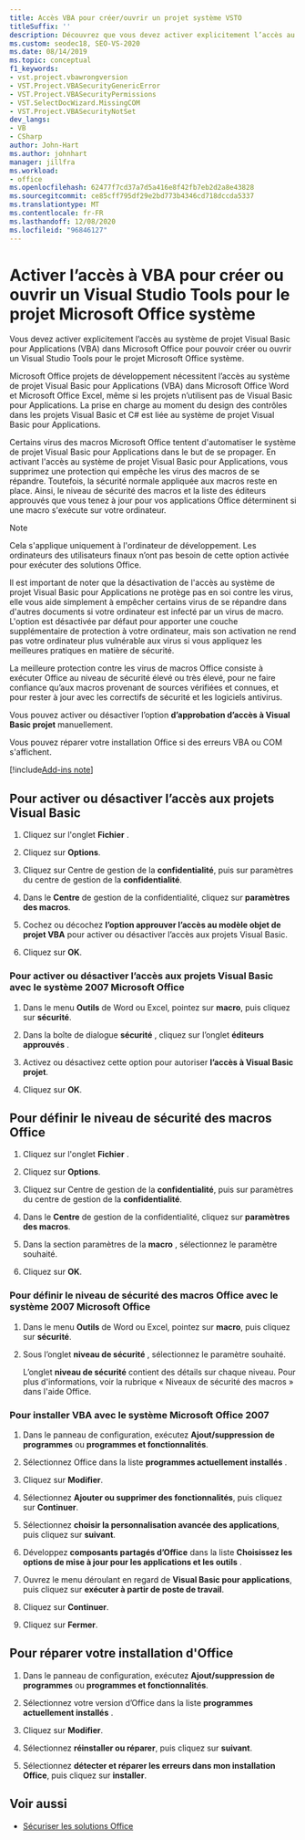 ```yaml
---
title: Accès VBA pour créer/ouvrir un projet système VSTO
titleSuffix: ''
description: Découvrez que vous devez activer explicitement l’accès au système de projet Office VBA avant de pouvoir créer ou ouvrir un projet Visual Studio Tools pour Office System.
ms.custom: seodec18, SEO-VS-2020
ms.date: 08/14/2019
ms.topic: conceptual
f1_keywords:
- vst.project.vbawrongversion
- VST.Project.VBASecurityGenericError
- VST.Project.VBASecurityPermissions
- VST.SelectDocWizard.MissingCOM
- VST.Project.VBASecurityNotSet
dev_langs:
- VB
- CSharp
author: John-Hart
ms.author: johnhart
manager: jillfra
ms.workload:
- office
ms.openlocfilehash: 62477f7cd37a7d5a416e8f42fb7eb2d2a8e43828
ms.sourcegitcommit: ce85cff795df29e2bd773b4346cd718dccda5337
ms.translationtype: MT
ms.contentlocale: fr-FR
ms.lasthandoff: 12/08/2020
ms.locfileid: "96846127"
---
```

# <a name="enable-access-to-vba-to-create-or-open-a-visual-studio-tools-for-the-microsoft-office-system-project"></a>Activer l’accès à VBA pour créer ou ouvrir un Visual Studio Tools pour le projet Microsoft Office système

Vous devez activer explicitement l’accès au système de projet Visual Basic pour Applications (VBA) dans Microsoft Office pour pouvoir créer ou ouvrir un Visual Studio Tools pour le projet Microsoft Office système.

 Microsoft Office projets de développement nécessitent l’accès au système de projet Visual Basic pour Applications (VBA) dans Microsoft Office Word et Microsoft Office Excel, même si les projets n’utilisent pas de Visual Basic pour Applications. La prise en charge au moment du design des contrôles dans les projets Visual Basic et C# est liée au système de projet Visual Basic pour Applications.

 Certains virus des macros Microsoft Office tentent d'automatiser le système de projet Visual Basic pour Applications dans le but de se propager. En activant l'accès au système de projet Visual Basic pour Applications, vous supprimez une protection qui empêche les virus des macros de se répandre. Toutefois, la sécurité normale appliquée aux macros reste en place. Ainsi, le niveau de sécurité des macros et la liste des éditeurs approuvés que vous tenez à jour pour vos applications Office déterminent si une macro s'exécute sur votre ordinateur.

> [!NOTE]
> Cela s'applique uniquement à l'ordinateur de développement. Les ordinateurs des utilisateurs finaux n’ont pas besoin de cette option activée pour exécuter des solutions Office.

 Il est important de noter que la désactivation de l'accès au système de projet Visual Basic pour Applications ne protège pas en soi contre les virus, elle vous aide simplement à empêcher certains virus de se répandre dans d'autres documents si votre ordinateur est infecté par un virus de macro. L'option est désactivée par défaut pour apporter une couche supplémentaire de protection à votre ordinateur, mais son activation ne rend pas votre ordinateur plus vulnérable aux virus si vous appliquez les meilleures pratiques en matière de sécurité.

 La meilleure protection contre les virus de macros Office consiste à exécuter Office au niveau de sécurité élevé ou très élevé, pour ne faire confiance qu’aux macros provenant de sources vérifiées et connues, et pour rester à jour avec les correctifs de sécurité et les logiciels antivirus.

 Vous pouvez activer ou désactiver l’option **d’approbation d’accès à Visual Basic projet** manuellement.

 Vous pouvez réparer votre installation Office si des erreurs VBA ou COM s'affichent.

[!include[Add-ins note](includes/addinsnote.md)]

## <a name="to-enable-or-disable-access-to-visual-basic-projects"></a>Pour activer ou désactiver l’accès aux projets Visual Basic

1. Cliquez sur l'onglet **Fichier** .

2. Cliquez sur **Options**.

3. Cliquez sur Centre de gestion de la **confidentialité**, puis sur paramètres du centre de gestion de la **confidentialité**.

4. Dans le **Centre** de gestion de la confidentialité, cliquez sur **paramètres des macros**.

5. Cochez ou décochez **l’option approuver l’accès au modèle objet de projet VBA** pour activer ou désactiver l’accès aux projets Visual Basic.

6. Cliquez sur **OK**.

### <a name="to-enable-or-disable-access-to-visual-basic-projects-with-the-2007-microsoft-office-system"></a>Pour activer ou désactiver l’accès aux projets Visual Basic avec le système 2007 Microsoft Office

1. Dans le menu **Outils** de Word ou Excel, pointez sur **macro**, puis cliquez sur **sécurité**.

2. Dans la boîte de dialogue **sécurité** , cliquez sur l’onglet **éditeurs approuvés** .

3. Activez ou désactivez cette option pour autoriser **l’accès à Visual Basic projet**.

4. Cliquez sur **OK**.

## <a name="to-set-your-office-macro-security-level"></a>Pour définir le niveau de sécurité des macros Office

1. Cliquez sur l'onglet **Fichier** .

2. Cliquez sur **Options**.

3. Cliquez sur Centre de gestion de la **confidentialité**, puis sur paramètres du centre de gestion de la **confidentialité**.

4. Dans le **Centre** de gestion de la confidentialité, cliquez sur **paramètres des macros**.

5. Dans la section paramètres de la **macro** , sélectionnez le paramètre souhaité.

6. Cliquez sur **OK**.

### <a name="to-set-your-office-macro-security-level-with-the-2007-microsoft-office-system"></a>Pour définir le niveau de sécurité des macros Office avec le système 2007 Microsoft Office

1. Dans le menu **Outils** de Word ou Excel, pointez sur **macro**, puis cliquez sur **sécurité**.

2. Sous l’onglet **niveau de sécurité** , sélectionnez le paramètre souhaité.

    L’onglet **niveau de sécurité** contient des détails sur chaque niveau. Pour plus d'informations, voir la rubrique « Niveaux de sécurité des macros » dans l'aide Office.

### <a name="to-install-vba-with-the-2007-microsoft-office-system"></a>Pour installer VBA avec le système Microsoft Office 2007

1. Dans le panneau de configuration, exécutez **Ajout/suppression de programmes** ou **programmes et fonctionnalités**.

2. Sélectionnez Office dans la liste **programmes actuellement installés** .

3. Cliquez sur **Modifier**.

4. Sélectionnez **Ajouter ou supprimer des fonctionnalités**, puis cliquez sur **Continuer**.

5. Sélectionnez **choisir la personnalisation avancée des applications**, puis cliquez sur **suivant**.

6. Développez **composants partagés d’Office** dans la liste **Choisissez les options de mise à jour pour les applications et les outils** .

7. Ouvrez le menu déroulant en regard de **Visual Basic pour applications**, puis cliquez sur **exécuter à partir de poste de travail**.

8. Cliquez sur **Continuer**.

9. Cliquez sur **Fermer**.

## <a name="to-repair-your-installation-of-office"></a>Pour réparer votre installation d'Office

1. Dans le panneau de configuration, exécutez **Ajout/suppression de programmes** ou **programmes et fonctionnalités**.

2. Sélectionnez votre version d’Office dans la liste **programmes actuellement installés** .

3. Cliquez sur **Modifier**.

4. Sélectionnez **réinstaller ou réparer**, puis cliquez sur **suivant**.

5. Sélectionnez **détecter et réparer les erreurs dans mon installation Office**, puis cliquez sur **installer**.

## <a name="see-also"></a>Voir aussi
- [Sécuriser les solutions Office](../vsto/securing-office-solutions.md)
